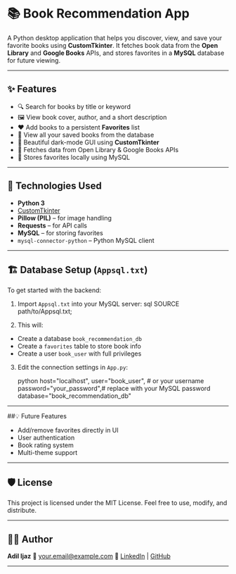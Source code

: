 # 📚 Book Recommendation App

A Python desktop application that helps you discover, view, and save your favorite books using **CustomTkinter**. It fetches book data from the **Open Library** and **Google Books** APIs, and stores favorites in a **MySQL** database for future viewing.

---

## ✨ Features

- 🔍 Search for books by title or keyword
- 🖼️ View book cover, author, and a short description
- ❤️ Add books to a persistent **Favorites** list
- 📁 View all your saved books from the database
- 🌙 Beautiful dark-mode GUI using **CustomTkinter**
- 📡 Fetches data from Open Library & Google Books APIs
- 💾 Stores favorites locally using MySQL

---

## 🧩 Technologies Used

- **Python 3**
- [CustomTkinter](https://github.com/TomSchimansky/CustomTkinter)
- **Pillow (PIL)** – for image handling
- **Requests** – for API calls
- **MySQL** – for storing favorites
- `mysql-connector-python` – Python MySQL client



---

## 🏗️ Database Setup (`Appsql.txt`)

To get started with the backend:

1. Import `Appsql.txt` into your MySQL server:
   sql
   SOURCE path/to/Appsql.txt;


2. This will:

* Create a database `book_recommendation_db`
* Create a `favorites` table to store book info
* Create a user `book_user` with full privileges

3. Edit the connection settings in `App.py`:

   python
   host="localhost",
   user="book_user",        # or your username
   password="your_password",# replace with your MySQL password
   database="book_recommendation_db"
   
 ---
##💡 Future Features

* Add/remove favorites directly in UI
* User authentication
* Book rating system
* Multi-theme support

---

## 🛡️ License

This project is licensed under the MIT License. Feel free to use, modify, and distribute.

---

## 🙋‍♂️ Author

**Adil Ijaz**
📧 [your.email@example.com](mailto:adilijaz227@gmail.com)
🔗 [LinkedIn](https://linkedin.com/in/yourprofile) | [GitHub](https://github.com/Adil-Ijaz7)

---




